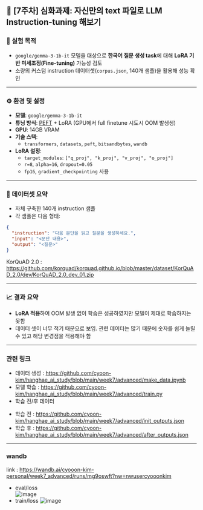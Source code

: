 ## 🧪 [7주차] 심화과제: 자신만의 text 파일로 LLM Instruction-tuning 해보기

### 📌 실험 목적   
- `google/gemma-3-1b-it` 모델을 대상으로 **한국어 질문 생성 task**에 대해 **LoRA 기반 미세조정(Fine-tuning)** 가능성 검토   
- 소량의 커스텀 instruction 데이터셋(`corpus.json`, 140개 샘플)을 활용해 성능 확인   

---

### ⚙️ 환경 및 설정

- **모델**: `google/gemma-3-1b-it`
- **튜닝 방식**: [PEFT](https://github.com/huggingface/peft) + LoRA (GPU에서 full finetune 시도시 OOM 발생생)
- **GPU**: 14GB VRAM
- **기술 스택**:
  - `transformers`, `datasets`, `peft`, `bitsandbytes`, `wandb`
- **LoRA 설정**:
  - `target_modules`: `["q_proj", "k_proj", "v_proj", "o_proj"]`
  - `r=8`, `alpha=16`, `dropout=0.05`
  - `fp16`, `gradient_checkpointing` 사용

---

### 🧩 데이터셋 요약

- 자체 구축한 140개 instruction 샘플
- 각 샘플은 다음 형태:
```json
{
  "instruction": "다음 문단을 읽고 질문을 생성하세요.",
  "input": "<문단 내용>",
  "output": "<질문>"
}
```
KorQuAD 2.0 : https://github.com/korquad/korquad.github.io/blob/master/dataset/KorQuAD_2.0/dev/KorQuAD_2.0_dev_01.zip

---

### 📈 결과 요약

- **LoRA 적용**하여 OOM 발생 없이 학습은 성공하였지만 모델이 제대로 학습하지는 못함
- 데이터 셋이 너무 적기 때문으로 보임. 관련 데이터는 많기 때문에 숫자를 쉽게 늘릴 수 있고 해당 변경점을 적용해야 함

---

### 관련 링크
* 데이터 생성 : https://github.com/cyoon-kim/hanghae_ai_study/blob/main/week7/advanced/make_data.ipynb   
* 모델 학습 : https://github.com/cyoon-kim/hanghae_ai_study/blob/main/week7/advanced/train.py   
* 학습 전/후 데이터   
- 학습 전 : https://github.com/cyoon-kim/hanghae_ai_study/blob/main/week7/advanced/init_outputs.json    
- 학습 후 : https://github.com/cyoon-kim/hanghae_ai_study/blob/main/week7/advanced/after_outputs.json   

---

### wandb
link : https://wandb.ai/cyooon-kim-personal/week7_advanced/runs/mg9oswft?nw=nwusercyooonkim   
* eval/loss   
![image](https://github.com/user-attachments/assets/867e36b1-07db-40a7-a190-e69960fc454f)   
* train/loss
![image](https://github.com/user-attachments/assets/20840ccb-fd61-47ef-ac8a-3c264ee6dcc8)

